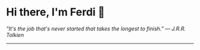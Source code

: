 <h1>Hi there, I'm Ferdi 👋</h1>

<p><em>
  "It's the job that's never started that takes the longest to finish." — J.R.R. Tolkien
</em></p>

---
